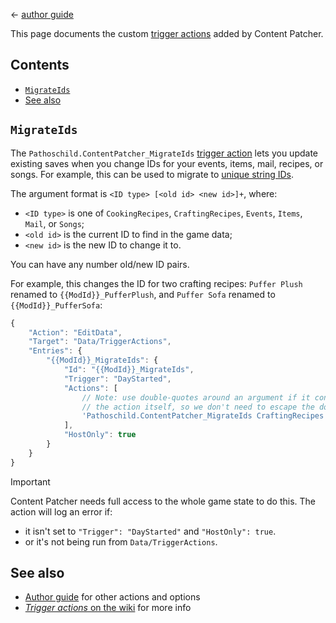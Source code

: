 ﻿← [author guide](../author-guide.md)

This page documents the custom [trigger actions](https://stardewvalleywiki.com/Modding:Trigger_actions) added by
Content Patcher.

## Contents
* [`MigrateIds`](#migrateids)
* [See also](#see-also)

## `MigrateIds`
The `Pathoschild.ContentPatcher_MigrateIds` [trigger action](https://stardewvalleywiki.com/Modding:Trigger_actions)
lets you update existing saves when you change IDs for your events, items, mail, recipes, or songs. For example, this
can be used to migrate to [unique string IDs](https://stardewvalleywiki.com/Modding:Common_data_field_types#Unique_string_ID).

The argument format is `<ID type> [<old id> <new id>]+`, where:
- `<ID type>` is one of `CookingRecipes`, `CraftingRecipes`, `Events`, `Items`, `Mail`, or `Songs`;
- `<old id>` is the current ID to find in the game data;
- `<new id>` is the new ID to change it to.

You can have any number old/new ID pairs.

For example, this changes the ID for two crafting recipes: `Puffer Plush` renamed to `{{ModId}}_PufferPlush`, and `Puffer
Sofa` renamed to `{{ModId}}_PufferSofa`:

```js
{
    "Action": "EditData",
    "Target": "Data/TriggerActions",
    "Entries": {
        "{{ModId}}_MigrateIds": {
            "Id": "{{ModId}}_MigrateIds",
            "Trigger": "DayStarted",
            "Actions": [
                // Note: use double-quotes around an argument if it contains spaces. This example has single-quotes for
                // the action itself, so we don't need to escape the double-quotes inside it.
                'Pathoschild.ContentPatcher_MigrateIds CraftingRecipes "Puffer Plush" {{ModId}}_PufferPlush "Puffer Sofa" {{ModId}}_PufferSofa'
            ],
            "HostOnly": true
        }
    }
}
```

> [!IMPORTANT]  
> Content Patcher needs full access to the whole game state to do this. The action will log an error if:
>* it isn't set to `"Trigger": "DayStarted"` and `"HostOnly": true`.
>* or it's not being run from `Data/TriggerActions`.

## See also
* [Author guide](../author-guide.md) for other actions and options
* [_Trigger actions_ on the wiki](https://stardewvalleywiki.com/Modding:Trigger_actions) for more info
